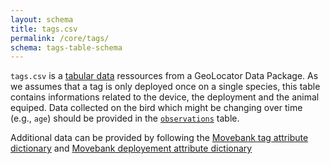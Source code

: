 ```yaml
---
layout: schema
title: tags.csv
permalink: /core/tags/
schema: tags-table-schema
---
```


`tags.csv` is a [tabular data](https://datapackage.org/standard/glossary/#tabular-data) ressources from a GeoLocator Data Package. As we assumes that a tag is only deployed once on a single species, this table contains informations related to the device, the deployment and the animal equiped. Data collected on the bird which might be changing over time (e.g., `age`) should be provided in the [`observations`](/core/observations) table.

Additional data can be provided by following the [Movebank tag attribute dictionary](https://www.movebank.org/cms/movebank-content/movebank-attribute-dictionary#tag_attributes) and [Movebank deployement attribute dictionary](https://www.movebank.org/cms/movebank-content/movebank-attribute-dictionary#deployment_attributes)
